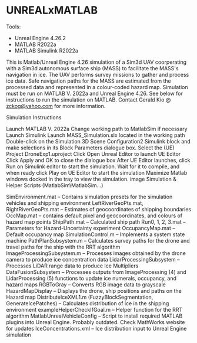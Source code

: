 # UNREALxMATLAB

Tools:
- Unreal Engine 4.26.2
- MATLAB R2022a
- MATLAB Simulink R2022a

This is Matlab/Unreal Engine 4.26 simulation of a Sim3d UAV coorperating with a Sim3d autonomous surface ship (MASS) to facilitate the MASS's navigation in ice. The UAV performs survey missions to gather and process ice data. Safe navigation paths for the MASS are estimated from the processed data and represented in a colour-coded hazard map. Simulation must be run on MATLAB V. 2022a and Unreal Engine 4.26. See below for instructions to run the simulation on MATLAB. Contact Gerald Kio @ zckog@yahoo.com for more information.

Simulation Instructions

Launch MATLAB V. 2022a
Change working path to MatlabSim if necessary
Launch Simulink
Launch MASS_Simulation.slx located in the working path
Double-click on the Simulation 3D Scene Configuration2 Simulink block and make selections in its Block Parameters dialogue box.
Select the (UE) Project DroneExp1.uproject
Click Open Unreal Editor to launch UE Editor
Click Apply and OK to close the dialogue box
After UE Editor launches, click Run on Simulink editor to start the simulation. Wait for it to compile, and when ready click Play on UE Editor to start the simulation
Maximize Matlab windows docked in the tray to view the simulation. image
Simulation & Helper Scripts (MatlabSim\MatlabSim...)

SimEnvironment.mat – Contains simulation presets for the simulation vehicles and shipping environment
LeftRiverGeoPts.mat, RightRiverGeoPts.mat – Estimates of geocoordinates of shipping boundaries
OccMap.mat – contains default pixel and geocoordinates, and colours of hazard map points
ShipPath.mat – Calculated ship path
Run0, 1, 2, 3.mat – Parameters for Hazard-Uncertainty experiment
OccupancyMap.mat – Default occupancy map
SimulationControl.m – Implements a system state machine
PathPlanSubsystem.m – Calculates survey paths for the drone and travel paths for the ship with the RRT algorithm
ImageProcessingSubsystem.m – Processes images obtained by the drone camera to produce ice concentration data
LidarProcessingSubsystem – Processes LiDAR range data to produce Ice Multipliers
DataFusionSubsystem – Processes outputs from ImageProcessing (4) and LidarProcessing (5) functions to update ice numerals, occupancy, and hazard maps
RGBToGray – Converts RGB image data to grayscale
HazardMapDisplay – Displays the drone, ship positions and paths on the Hazard map
DistributeIceXML1.m (FuzzyBlockSegmentation, GenerateIcePatches) – Calculates distribution of ice in the shipping environment
exampleHelperCheckIfGoal.m – Helper function for the RRT algorithm
MatlabUnrealVehicleConfig – Script to install required MATLAB plugins into Unreal Engine. Probably outdated. Check MathWorks website for updates
IceConcentrations.xml – Ice distribution input to Unreal Engine simulation
